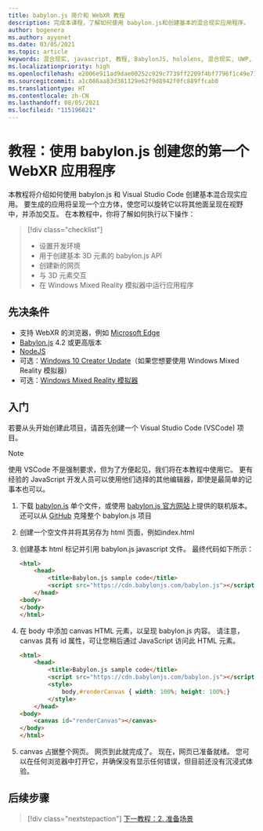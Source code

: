 ```yaml
---
title: babylon.js 简介和 WebXR 教程
description: 完成本课程，了解如何使用 babylon.js和创建基本的混合现实应用程序。
author: bogenera
ms.author: ayyonet
ms.date: 03/05/2021
ms.topic: article
keywords: 混合现实, javascript, 教程, BabylonJS, hololens, 混合现实, UWP, Windows 10, WebXR, 沉浸式 web
ms.localizationpriority: high
ms.openlocfilehash: e2006e911ad9dae00252c929c7739ff2209f4bf7796f1c49e713cfaf53267cd2
ms.sourcegitcommit: a1c086aa83d381129e62f9d8942f0fc889ffcab0
ms.translationtype: HT
ms.contentlocale: zh-CN
ms.lasthandoff: 08/05/2021
ms.locfileid: "115196821"
---
```

# <a name="tutorial-create-your-first-webxr-application-using-babylonjs"></a>教程：使用 babylon.js 创建您的第一个 WebXR 应用程序

本教程将介绍如何使用 babylon.js 和 Visual Studio Code 创建基本混合现实应用。 要生成的应用将呈现一个立方体，使您可以旋转它以将其他面呈现在视野中，并添加交互。 在本教程中，你将了解如何执行以下操作：

> [!div class="checklist"]
> * 设置开发环境
> * 用于创建基本 3D 元素的 babylon.js API  
> * 创建新的网页
> * 与 3D 元素交互
> * 在 Windows Mixed Reality 模拟器中运行应用程序

## <a name="prerequisites"></a>先决条件

* 支持 WebXR 的浏览器，例如 [Microsoft Edge](../../../../whats-new/new-microsoft-edge.md)
* [Babylon.js](https://doc.babylonjs.com/divingDeeper/developWithBjs/frameworkVers) 4.2 或更高版本
* [NodeJS](https://nodejs.org/)
* 可选：[Windows 10 Creator Update](https://www.microsoft.com/software-download/windows10)（如果您想要使用 Windows Mixed Reality 模拟器）
* 可选：[Windows Mixed Reality 模拟器](../../../platform-capabilities-and-apis/using-the-windows-mixed-reality-simulator.md)

## <a name="getting-started"></a>入门

若要从头开始创建此项目，请首先创建一个 Visual Studio Code (VSCode) 项目。

> [!NOTE]
> 使用 VSCode 不是强制要求，但为了方便起见，我们将在本教程中使用它。 更有经验的 JavaScript 开发人员可以使用他们选择的其他编辑器，即使是最简单的记事本也可以。

1. 下载 [babylon.js](https://doc.babylonjs.com/divingDeeper/developWithBjs/frameworkVers) 单个文件，或使用 [babylon.js 官方网站](https://doc.babylonjs.com/divingDeeper/developWithBjs/frameworkVers)上提供的联机版本。 还可以从 [GitHub](https://github.com/BabylonJS/Babylon.js) 克隆整个 babylon.js 项目
1. 创建一个空文件并将其另存为 html 页面，例如index.html
1. 创建基本 html 标记并引用 babylon.js javascript 文件。 最终代码如下所示：

    ```html
    <html>
        <head>
            <title>Babylon.js sample code</title>
            <script src="https://cdn.babylonjs.com/babylon.js"></script>
        </head>
    <body>
    </body>
    </html>
    ```

1. 在 body 中添加 canvas HTML 元素，以呈现 babylon.js 内容。 请注意，canvas 具有 id 属性，可让您稍后通过 JavaScript 访问此 HTML 元素。

    ```html
    <html>
        <head>
            <title>Babylon.js sample code</title>
            <script src="https://cdn.babylonjs.com/babylon.js"></script>
            <style>
                body,#renderCanvas { width: 100%; height: 100%;}
            </style>
        </head>
    <body>
        <canvas id="renderCanvas"></canvas>
    </body>
    </html>
    ```

1. canvas 占据整个网页。 网页到此就完成了。 现在，网页已准备就绪。 您可以在任何浏览器中打开它，并确保没有显示任何错误，但目前还没有沉浸式体验。

## <a name="next-steps"></a>后续步骤

> [!div class="nextstepaction"]
> [下一教程：2. 准备场景](prepare-scene-02.md)
